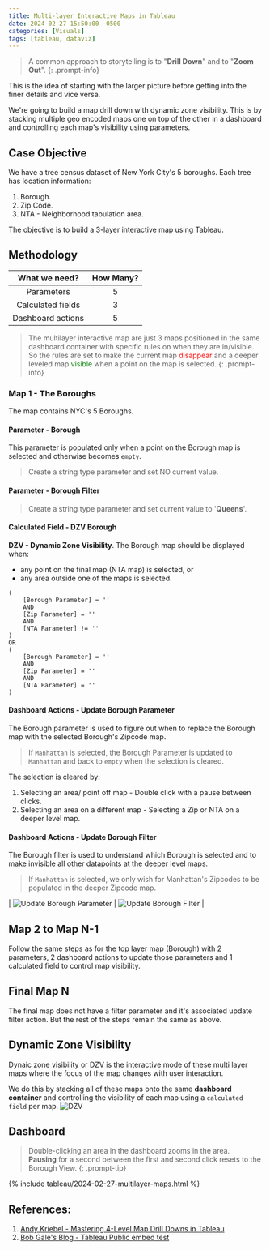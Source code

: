 ```yaml
---
title: Multi-layer Interactive Maps in Tableau
date: 2024-02-27 15:50:00 -0500
categories: [Visuals]
tags: [tableau, dataviz]
---
```

> A common approach to storytelling is to "**Drill Down**" and to "**Zoom Out**".
{: .prompt-info}

This is the idea of starting with the larger picture before getting into the finer
details and vice versa.

We're going to build a map drill down with dynamic zone visibility. 
This is by stacking multiple geo encoded maps one on top of the other in a dashboard and controlling each
map's visibility using parameters.

## Case Objective
We have a tree census dataset of New York City's 5 boroughs. Each tree has location information:
1. Borough.
2. Zip Code.
3. NTA - Neighborhood tabulation area.

The objective is to build a 3-layer interactive map using Tableau.

## Methodology

|   What we need?   | How Many? |
|:-----------------:|:---------:|
|    Parameters     |     5     |
| Calculated fields |     3     |
| Dashboard actions |     5     |

> The multilayer interactive map are just 3 maps positioned in the same dashboard container with specific rules
> on when they are in/visible.<br>
> So the rules are set to make the current map <span style="color:red">disappear</span> and a deeper 
> leveled map <span style="color:green">visible</span> when a point on the map is selected.
{: .prompt-info}

### Map 1 - The Boroughs
The map contains NYC's 5 Boroughs.

#### Parameter - Borough
This parameter is populated only when a point on the Borough map is selected and otherwise becomes `empty`.
> Create a string type parameter and set NO current value.

#### Parameter - Borough Filter
> Create a string type parameter and set current value to '**Queens**'.

#### Calculated Field - DZV Borough 
**DZV - Dynamic Zone Visibility**.
The Borough map should be displayed when:
 - any point on the final map (NTA map) is selected, or
 - any area outside one of the maps is selected.
```
(
    [Borough Parameter] = ''
    AND 
    [Zip Parameter] = ''
    AND
    [NTA Parameter] != ''
)
OR
(
    [Borough Parameter] = ''
    AND 
    [Zip Parameter] = ''
    AND 
    [NTA Parameter] = ''
)
```

#### Dashboard Actions - Update Borough Parameter
The Borough parameter is used to figure out when to replace the Borough map with the selected Borough's Zipcode map.
> If `Manhattan` is selected, the Borough Parameter is updated to `Manhattan` and 
> back to `empty` when the selection is cleared. 

The selection is cleared by:
1. Selecting an area/ point off map - Double click with a pause between clicks.
2. Selecting an area on a different map - Selecting a Zip or NTA on a deeper level map.

#### Dashboard Actions - Update Borough Filter
The Borough filter is used to understand which Borough is selected and to make invisible all other datapoints at the
deeper level maps.

> If `Manhattan` is selected, we only wish for Manhattan's Zipcodes to be populated in the deeper Zipcode map.

| ![Update Borough Parameter](viz/20240227-parameter.png) | ![Update Borough Filter](viz/20240227-filter.png) |

## Map 2 to Map N-1
Follow the same steps as for the top layer map (Borough) with 2 parameters, 2 dashboard actions to update those
parameters and 1 calculated field to control map visibility.

## Final Map N
The final map does not have a filter parameter and it's associated update filter action. But the rest of the steps
remain the same as above.

## Dynamic Zone Visibility
Dynaic zone visibility or DZV is the interactive mode of these multi layer maps where the focus of the map changes
with user interaction.

We do this by stacking all of these maps onto the same **dashboard container** and controlling the visibility
of each map using a `calculated field` per map.
![DZV](viz/20240227-dzv.png)


## Dashboard
> Double-clicking an area in the dashboard zooms in the area.<br>
> **Pausing** for a second between the first and second click resets to the Borough View.
{: .prompt-tip}

{% include tableau/2024-02-27-multilayer-maps.html %}

## References:
1. [Andy Kriebel - Mastering 4-Level Map Drill Downs in Tableau](https://youtu.be/w4vlyXajJCU?si=6FB1Sua88Y-yMAOA)
2. [Bob Gale's Blog - Tableau Public embed test](https://www.bawbgale.com/tableau-public-embed-test/)